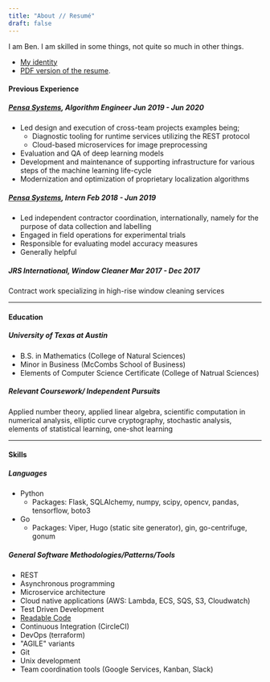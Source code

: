 ```yaml
---
title: "About // Resumé"
draft: false
---
```


I am Ben. I am skilled in some things, not quite so much in other things.
- [My identity](https://keybase.io/benjaminmaccini)
- [PDF version of the resume](../resume.pdf).

#### Previous Experience

##### [Pensa Systems](https://www.pensasystems.com/),    Algorithm Engineer    Jun 2019 - Jun 2020
- Led design and execution of cross-team projects examples being;
    - Diagnostic tooling for runtime services utilizing the REST protocol
    - Cloud-based microservices for image preprocessing
- Evaluation and QA of deep learning models
- Development and maintenance of supporting infrastructure for various steps of the machine learning life-cycle
- Modernization and optimization of proprietary localization algorithms

##### [Pensa Systems](https://www.pensasystems.com/),    Intern    Feb 2018 - Jun 2019
- Led independent contractor coordination, internationally, namely for the purpose of data collection and labelling
- Engaged in field operations for experimental trials
- Responsible for evaluating model accuracy measures
- Generally helpful

##### JRS International,    Window Cleaner    Mar 2017 - Dec 2017
Contract work specializing in high-rise window cleaning services

---

#### Education

##### University of Texas at Austin
- B.S. in Mathematics (College of Natural Sciences)
- Minor in Business (McCombs School of Business)
- Elements of Computer Science Certificate (College of Natrual Sciences)

##### Relevant Coursework/ Independent Pursuits
Applied number theory, applied linear algebra, scientific computation in numerical analysis, elliptic curve cryptography, stochastic analysis,
elements of statistical learning, one-shot learning

---

#### Skills

##### Languages
- Python
    - Packages: Flask, SQLAlchemy, numpy, scipy, opencv, pandas, tensorflow, boto3
- Go
    - Packages: Viper, Hugo (static site generator), gin, go-centrifuge, gonum

##### General Software Methodologies/Patterns/Tools
- REST
- Asynchronous programming
- Microservice architecture
- Cloud native applications (AWS: Lambda, ECS, SQS, S3, Cloudwatch)
- Test Driven Development
- [Readable Code](https://blog.pragmaticengineer.com/readable-code/)
- Continuous Integration (CircleCI)
- DevOps (terraform)
- "AGILE" variants
- Git
- Unix development
- Team coordination tools (Google Services, Kanban, Slack)

